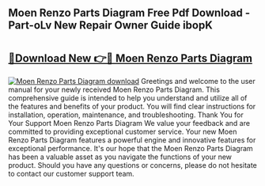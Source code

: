 ## Moen Renzo Parts Diagram Free Pdf Download - Part-oLv New Repair Owner Guide ibopK

# <h2><a href="http://dfjus5.blite.top/?on=Moen+Renzo+Parts+Diagram">🔗Download New 👉🔴 Moen Renzo Parts Diagram</a></h2>

[![Moen Renzo Parts Diagram download](https://i.imgur.com/lujVjoI.png)](http://dfjus5.blite.top/?on=Moen+Renzo+Parts+Diagram)
Greetings and welcome to the user manual for your newly received Moen Renzo Parts Diagram. This comprehensive guide is intended to help you understand and utilize all of the features and benefits of your product. You will find clear instructions for installation, operation, maintenance, and troubleshooting. Thank You for Your Support Moen Renzo Parts Diagram We value your feedback and are committed to providing exceptional customer service. Your new Moen Renzo Parts Diagram features a powerful engine and innovative features for exceptional performance. It's our hope that the Moen Renzo Parts Diagram has been a valuable asset as you navigate the functions of your new product. Should you have any questions or concerns, please do not hesitate to contact our customer support team.
